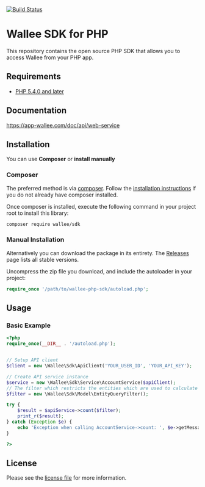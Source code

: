 [![Build Status](https://travis-ci.org/wallee-payment/wallee-php-sdk.svg?branch=master)](https://travis-ci.org/wallee-payment/wallee-php-sdk)

# Wallee SDK for PHP

This repository contains the open source PHP SDK that allows you to access Wallee from your PHP app.

## Requirements

* [PHP 5.4.0 and later](http://www.php.net/)

## Documentation

https://app-wallee.com/doc/api/web-service

## Installation

You can use **Composer** or **install manually**

### Composer

The preferred method is via [composer](https://getcomposer.org). Follow the
[installation instructions](https://getcomposer.org/doc/00-intro.md) if you do not already have
composer installed.

Once composer is installed, execute the following command in your project root to install this library:

```sh
composer require wallee/sdk
```

### Manual Installation

Alternatively you can download the package in its entirety. The [Releases](https://github.com/wallee-payment/wallee-php-sdk/releases) page lists all stable versions.

Uncompress the zip file you download, and include the autoloader in your project:

```php
require_once '/path/to/wallee-php-sdk/autoload.php';
```

## Usage

### Basic Example

```php
<?php
require_once(__DIR__ . '/autoload.php');


// Setup API client
$client = new \Wallee\Sdk\ApiClient('YOUR_USER_ID', 'YOUR_API_KEY');

// Create API service instance
$service = new \Wallee\Sdk\Service\AccountService($apiClient);
// The filter which restricts the entities which are used to calculate the count.
$filter = new \Wallee\Sdk\Model\EntityQueryFilter();

try {
    $result = $apiService->count($filter);
    print_r($result);
} catch (Exception $e) {
    echo 'Exception when calling AccountService->count: ', $e->getMessage(), PHP_EOL;
}

?>
```

## License

Please see the [license file](https://github.com/wallee-payment/wallee-php-sdk/blob/master/LICENSE) for more information.